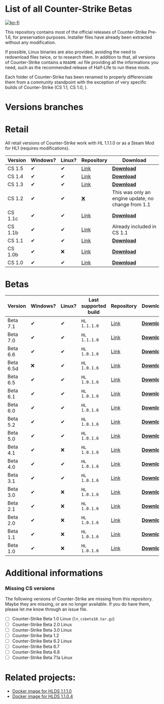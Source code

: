 # List of all Counter-Strike Betas 

[![ko-fi](https://ko-fi.com/img/githubbutton_sm.svg)](https://ko-fi.com/P5P27UZHV)

This repository contains most of the official releases of Counter-Strike Pre-1.6, for preservation purposes. Installer files have already been extracted without any modification.

If possible, Linux binaries are also provided, avoiding the need to redownload files twice, or to research them. In addition to that, all versions of Counter-Strike contains a `README.md` file providing all the informations you need, such as the recommended release of Half-Life to run these mods.

Each folder of Counter-Strike has been renamed to properly differenciate them from a community standpoint with the exception of very specific builds of Counter-Strike (CS 1.1, CS 1.0, ).

# Versions branches

# Retail

All retail versions of Counter-Strike work with HL 1.1.1.0 or as a Steam Mod for HL1 (requires modifications).

| Version | Windows? | Linux? | Repository | Download |
| -------- | ------- | -------- | -------- | -------- |
| CS 1.5 | ✔ | ✔ | [Link](https://github.com/Ch0wW/counterstrike-betas/tree/cs15_retail) | [**Download**](https://github.com/Ch0wW/counterstrike-betas/archive/refs/heads/cs15_retail.zip) |
| CS 1.4 | ✔ | ✔ | [Link](https://github.com/Ch0wW/counterstrike-betas/tree/cs14_retail) | [**Download**](https://github.com/Ch0wW/counterstrike-betas/archive/refs/heads/cs14_retail.zip) |
| CS 1.3 | ✔ | ✔ | [Link](https://github.com/Ch0wW/counterstrike-betas/tree/cs13_retail) | [**Download**](https://github.com/Ch0wW/counterstrike-betas/archive/refs/heads/cs13_retail.zip) |
| CS 1.2 | ✔ | ✔ | [❌](https://github.com/Ch0wW/counterstrike-betas/tree/cs11_retail) | This was only an engine update, no change from 1.1 |
| CS 1.1c | ✔ | ✔ | [Link](https://github.com/Ch0wW/counterstrike-betas/tree/cs11_retail) | [**Download**](https://github.com/Ch0wW/counterstrike-betas/archive/refs/heads/cs11_retail.zip) |
| CS 1.1b | ✔| ✔ | [Link](https://github.com/Ch0wW/counterstrike-betas/tree/cs11_retail) | Already included in CS 1.1 |
| CS 1.1 | ✔ | ✔ | [Link](https://github.com/Ch0wW/counterstrike-betas/tree/a98571c1aa4ca3f3a6f42c8848727b34db618bf0) | [**Download**](https://github.com/Ch0wW/counterstrike-betas/archive/a98571c1aa4ca3f3a6f42c8848727b34db618bf0.zip) |
| CS 1.0b | ✔ | ❌ | [Link](https://github.com/Ch0wW/counterstrike-betas/tree/cs10_retail) | [**Download**](https://github.com/Ch0wW/counterstrike-betas/archive/refs/heads/cs10_retail.zip) |
| CS 1.0 | ✔ | ✔ | [Link](https://github.com/Ch0wW/counterstrike-betas/tree/ab6a359832dac535b4e4f25c7d15e724ea514cc1) | [**Download**](https://github.com/Ch0wW/counterstrike-betas/archive/ab6a359832dac535b4e4f25c7d15e724ea514cc1.zip) |

# Betas
| Version | Windows? | Linux? | Last supported build | Repository | Download |
| -------- | ------- | ------- | -------- | -------- | -------- |
| Beta 7.1 | ✔ | ✔ | `HL 1.1.1.0` | [Link](https://github.com/Ch0wW/counterstrike-betas/tree/csbeta65) | [**Download**](https://github.com/Ch0wW/counterstrike-betas/archive/refs/heads/csbeta71.zip) |
| Beta 7.0 | ✔ | ✔ | `HL 1.1.1.0` | [Link](https://github.com/Ch0wW/counterstrike-betas/tree/csbeta70) | [**Download**](https://github.com/Ch0wW/counterstrike-betas/archive/refs/heads/csbeta70.zip) |
| Beta 6.6 | ✔ | ✔ | `HL 1.0.1.6` | [Link](https://github.com/Ch0wW/counterstrike-betas/tree/csbeta66) | [**Download**](https://github.com/Ch0wW/counterstrike-betas/archive/refs/heads/csbeta66.zip) |
| Beta 6.5d | ❌ | ✔ | `HL 1.0.1.6` | [Link](https://github.com/Ch0wW/counterstrike-betas/tree/csbeta65) | [**Download**](https://github.com/Ch0wW/counterstrike-betas/archive/refs/heads/csbeta65.zip) |
| Beta 6.5 | ✔ | ✔ | `HL 1.0.1.6` | [Link](https://github.com/Ch0wW/counterstrike-betas/tree/0ce5e4e8c1fdbc69fc1720dafa5a5e3ce1eef16d) | [**Download**](https://github.com/Ch0wW/counterstrike-betas/archive/0ce5e4e8c1fdbc69fc1720dafa5a5e3ce1eef16d.zip) |
| Beta 6.1 | ✔ | ✔ | `HL 1.0.1.6` | [Link](https://github.com/Ch0wW/counterstrike-betas/tree/csbeta61) | [**Download**](https://github.com/Ch0wW/counterstrike-betas/archive/refs/heads/csbeta61.zip) |
| Beta 6.0 | ✔ | ✔ | `HL 1.0.1.6` | [Link](https://github.com/Ch0wW/counterstrike-betas/tree/csbeta60) | [**Download**](https://github.com/Ch0wW/counterstrike-betas/archive/refs/heads/csbeta60.zip) |
| Beta 5.2 | ✔ | ✔ | `HL 1.0.1.6` | [Link](https://github.com/Ch0wW/counterstrike-betas/tree/csbeta52) | [**Download**](https://github.com/Ch0wW/counterstrike-betas/archive/refs/heads/csbeta52.zip) |
| Beta 5.0 | ✔ | ✔ | `HL 1.0.1.6` | [Link](https://github.com/Ch0wW/counterstrike-betas/tree/csbeta50) | [**Download**](https://github.com/Ch0wW/counterstrike-betas/archive/refs/heads/csbeta50.zip) |
| Beta 4.1 | ✔ | ❌ | `HL 1.0.1.6` | [Link](https://github.com/Ch0wW/counterstrike-betas/tree/csbeta41) | [**Download**](https://github.com/Ch0wW/counterstrike-betas/archive/refs/heads/csbeta41.zip) |
| Beta 4.0 | ✔ | ✔ | `HL 1.0.1.6` | [Link](https://github.com/Ch0wW/counterstrike-betas/tree/csbeta40) | [**Download**](https://github.com/Ch0wW/counterstrike-betas/archive/refs/heads/csbeta40.zip) |
| Beta 3.1 | ✔ | ✔ | `HL 1.0.1.6` | [Link](https://github.com/Ch0wW/counterstrike-betas/tree/csbeta31) | [**Download**](https://github.com/Ch0wW/counterstrike-betas/archive/refs/heads/csbeta31.zip) |
| Beta 3.0 | ✔ | ❌ | `HL 1.0.1.6` | [Link](https://github.com/Ch0wW/counterstrike-betas/tree/csbeta30) | [**Download**](https://github.com/Ch0wW/counterstrike-betas/archive/refs/heads/csbeta30.zip) |
| Beta 2.1 | ✔ | ❌ | `HL 1.0.1.6` | [Link](https://github.com/Ch0wW/counterstrike-betas/tree/csbeta21) | [**Download**](https://github.com/Ch0wW/counterstrike-betas/archive/refs/heads/csbeta21.zip) |
| Beta 2.0 | ✔ | ❌ | `HL 1.0.1.6` | [Link](https://github.com/Ch0wW/counterstrike-betas/tree/csbeta20) | [**Download**](https://github.com/Ch0wW/counterstrike-betas/archive/refs/heads/csbeta20.zip) |
| Beta 1.1 | ✔ | ❌ | `HL 1.0.1.6` | [Link](https://github.com/Ch0wW/counterstrike-betas/tree/csbeta11) | [**Download**](https://github.com/Ch0wW/counterstrike-betas/archive/refs/heads/csbeta11.zip) |
| Beta 1.0 | ✔ | ❌ | `HL 1.0.1.6` | [Link](https://github.com/Ch0wW/counterstrike-betas/tree/csbeta10) | [**Download**](https://github.com/Ch0wW/counterstrike-betas/archive/refs/heads/csbeta10.zip) |

# Additional informations

### Missing CS versions
The following versions of Counter-Strike are missing from this repository. Maybe they are missing, or are no longer available. If you do have them, please let me know through an issue file.
- [ ] Counter-Strike Beta 1.0 Linux (`ln_csbeta10.tar.gz`)
- [ ] Counter-Strike Beta 2.0 Linux
- [ ] Counter-Strike Beta 3.0 Linux
- [ ] Counter-Strike Beta 1.2 
- [ ] Counter-Strike Beta 6.2 Linux
- [ ] Counter-Strike Beta 6.7
- [ ] Counter-Strike Beta 6.8
- [ ] Counter-Strike Beta 7.1a Linux

# Related projects:
- [Docker image for HLDS 1.1.1.0](https://github.com/Ch0wW/docker-hlds-won2)
- [Docker image for HLDS 1.1.0.4](https://github.com/Ch0wW/docker-hlds-won2-1104)